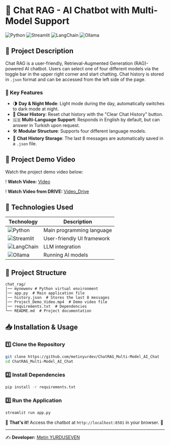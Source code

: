 # 🔎 Chat RAG - AI Chatbot with Multi-Model Support

![Python](https://img.shields.io/badge/Python-3.10%2B-blue?style=for-the-badge&logo=python)
![Streamlit](https://img.shields.io/badge/Streamlit-1.0-red?style=for-the-badge&logo=streamlit)
![LangChain](https://img.shields.io/badge/LangChain-%23FFD43B?style=for-the-badge&logo=langchain&logoColor=black)
![Ollama](https://img.shields.io/badge/Ollama-AI-green?style=for-the-badge&logo=ollama)

## 📌 Project Description
Chat RAG is a user-friendly, Retrieval-Augmented Generation (RAG)-powered AI chatbot. Users can select one of four different models via the toggle bar in the upper right corner and start chatting. Chat history is stored in `.json` format and can be accessed from the left side of the page.

### 🚀 Key Features
- 🌗 **Day & Night Mode**: Light mode during the day, automatically switches to dark mode at night.
- 🔄 **Clear History**: Reset chat history with the "Clear Chat History" button.
- 🇬🇧 **Multi-Language Support**: Responds in English by default, but can answer in Turkish upon request.
- 🛠️ **Modular Structure**: Supports four different language models.
- 💾 **Chat History Storage**: The last 8 messages are automatically saved in a `.json` file.

## 🎥 Project Demo Video
Watch the project demo video below:

! **Watch Video:** [Video](Project_Demo_Video.mp4)

! **Watch Video from DRIVE:** [Video_Drive](https://drive.google.com/drive/folders/1gc_4sFwvqIUtBIweVcc1092NjRsN2j2B)


## 🚀 Technologies Used

| Technology  | Description |
|------------|---------|
| ![Python](https://img.shields.io/badge/Python-3.10%2B-blue?style=flat&logo=python) | Main programming language |
| ![Streamlit](https://img.shields.io/badge/Streamlit-1.0-red?style=flat&logo=streamlit) | User-friendly UI framework |
| ![LangChain](https://img.shields.io/badge/LangChain-%23FFD43B?style=flat&logo=langchain&logoColor=black) | LLM integration |
| ![Ollama](https://img.shields.io/badge/Ollama-AI-green?style=flat&logo=ollama) | Running AI models |

## 📂 Project Structure
```
chat_rag/
│── mynewenv # Python virtual environment
│── app.py  # Main application file
│── history.json  # Stores the last 8 messages
│── Project_Demo_Video.mp4  # Demo video file
│── requirements.txt  # Dependencies
└── README.md  # Project documentation
```

## 📥 Installation & Usage

### 1️⃣ Clone the Repository
```bash
git clone https://github.com/metinyurdev/ChatRAG_Multi-Model_AI_Chat
cd ChatRAG_Multi-Model_AI_Chat
```

### 2️⃣ Install Dependencies
```bash
pip install -r requirements.txt
```

### 3️⃣ Run the Application
```bash
streamlit run app.py
```

🔹 **That's it!** Access the chatbot at `http://localhost:8501` in your browser. 🚀

---
✍ **Developer:** [Metin YURDUSEVEN](https://github.com/metinyurdev)
